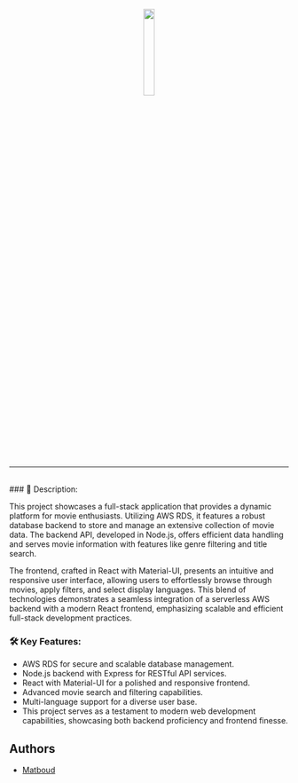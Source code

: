 <p align="center" width="100%">
    <img width="20%" src="https://github.com/matboud/FrameFlex/assets/24990394/a914c70c-19b0-4bb7-b623-6515d18f5bc2">
</p>
<br>
<hr />
<br>
### 📙 Description:

This project showcases a full-stack application that provides a dynamic platform for movie enthusiasts. Utilizing AWS RDS, it features a robust database backend to store and manage an extensive collection of movie data. The backend API, developed in Node.js, offers efficient data handling and serves movie information with features like genre filtering and title search.

The frontend, crafted in React with Material-UI, presents an intuitive and responsive user interface, allowing users to effortlessly browse through movies, apply filters, and select display languages. This blend of technologies demonstrates a seamless integration of a serverless AWS backend with a modern React frontend, emphasizing scalable and efficient full-stack development practices.

### 🛠 Key Features:

- AWS RDS for secure and scalable database management.
- Node.js backend with Express for RESTful API services.
- React with Material-UI for a polished and responsive frontend.
- Advanced movie search and filtering capabilities.
- Multi-language support for a diverse user base.
- This project serves as a testament to modern web development capabilities, showcasing both backend proficiency and frontend finesse.

## Authors

- [Matboud](https://www.github.com/matboud)
